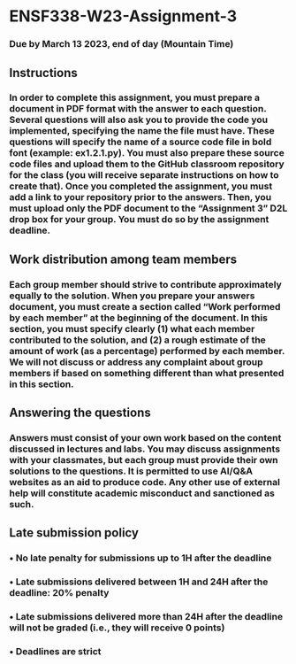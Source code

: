 # ENSF338-W23-Assignment-3

### Due by March 13 2023, end of day (Mountain Time)
## Instructions
### In order to complete this assignment, you must prepare a document in PDF format with the answer to each question. Several questions will also ask you to provide the code you implemented, specifying the name the file must have. These questions will specify the name of a source code file in bold font (example: ex1.2.1.py). You must also prepare these source code files and upload them to the GitHub classroom repository for the class (you will receive separate instructions on how to create that). Once you completed the assignment, you must add a link to your repository prior to the answers. Then, you must upload only the PDF document to the “Assignment 3” D2L drop box for your group. You must do so by the assignment deadline.

## Work distribution among team members
### Each group member should strive to contribute approximately equally to the solution. When you prepare your answers document, you must create a section called “Work performed by each member” at the beginning of the document. In this section, you must specify clearly (1) what each member contributed to the solution, and (2) a rough estimate of the amount of work (as a percentage) performed by each member. We will not discuss or address any complaint about group members if based on something different than what presented in this section.
## Answering the questions
### Answers must consist of your own work based on the content discussed in lectures and labs. You may discuss assignments with your classmates, but each group must provide their own solutions to the questions. It is permitted to use AI/Q&A websites as an aid to produce code. Any other use of external help will constitute academic misconduct and sanctioned as such. 
## Late submission policy
### • No late penalty for submissions up to 1H after the deadline
### • Late submissions delivered between 1H and 24H after the deadline: 20% penalty
### • Late submissions delivered more than 24H after the deadline will not be graded (i.e., they will receive 0 points)
### • Deadlines are strict
